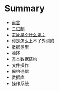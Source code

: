 # Summary

* [前言](README.md)
* [二进制](er-jin-zhi.md)
* [芯片是个什么鬼？](xin-pian-shi-ge-shi-yao-gui-ff1f.md)
* 你是怎么上不了外网的
* [数据类型](shu-ju-lei-xing.md)
* 循环
* 基本数据结构
* 文件操作
* 网络通信
* 数据库
* 操作系统



